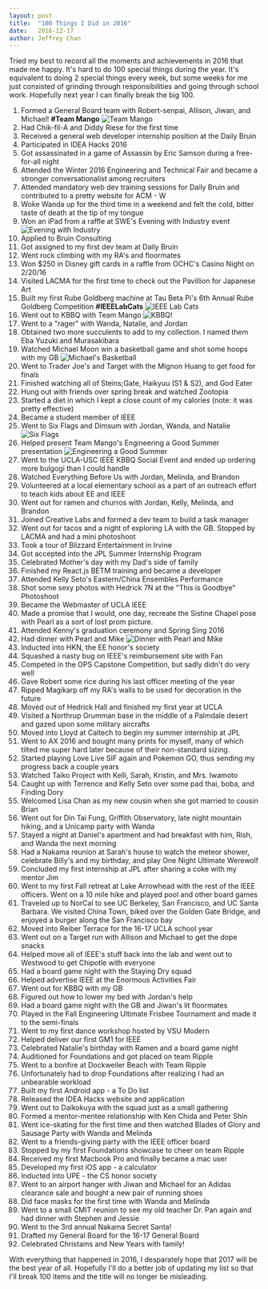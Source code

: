 ```yaml
---
layout: post
title:  "100 Things I Did in 2016"
date:   2016-12-17
author: Jeffrey Chan
---
```


<style>
.post-content img {
    margin: 15px auto;
    width: 500px;
    border-radius: 30px;
    display: block;
}
</style>

Tried my best to record all the moments and achievements in 2016 that made me happy. It's hard to do
100 special things during the year. It's equivalent to doing 2 special things every week, but some weeks
for me just consisted of grinding through responsibilities and going through school work. Hopefully next year
I can finally break the big 100.

1.  Formed a General Board team with Robert-senpai, Allison, Jiwan, and Michael! **#Team Mango**
    ![](/assets/images/blog/100-things-2016/team-mango.jpg "Team Mango")
2.  Had Chik-fil-A and Diddy Riese for the first time
3.  Received a general web developer internship position at the Daily Bruin
4.  Participated in IDEA Hacks 2016
5.  Got assassinated in a game of Assassin by Eric Samson during a free-for-all night
6.  Attended the Winter 2016 Engineering and Technical Fair and became a stronger conversationalist among recruiters
7.  Attended mandatory web dev training sessions for Daily Bruin and contributed to a pretty website for ACM - W
8.  Woke Wanda up for the third time in a weekend and felt the cold, bitter taste of death at the tip of my tongue
9.  Won an iPad from a raffle at SWE's Evening with Industry event
    ![](/assets/images/blog/100-things-2016/swe-ewi.jpg "Evening with Industry")
10. Applied to Bruin Consulting
11. Got assigned to my first dev team at Daily Bruin
12. Went rock climbing with my RA's and floormates
13. Won $250 in Disney gift cards in a raffle from OCHC's Casino Night on 2/20/16
14. Visited LACMA for the first time to check out the Pavillion for Japanese Art
15. Built my first Rube Goldberg machine at Tau Beta Pi's 6th Annual Rube Goldberg Competition **#IEEELabCats**
    ![](/assets/images/blog/100-things-2016/ieee-labcats.jpg "IEEE Lab Cats")
16. Went out to KBBQ with Team Mango
    ![](/assets/images/blog/100-things-2016/manga-kbbq.jpg "KBBQ!")
17. Went to a "rager" with Wanda, Natalie, and Jordan
18. Obtained two more succulents to add to my collection. I named them Eba Yuzuki and Murasakibara
19. Watched Michael Moon win a basketball game and shot some hoops with my GB
    ![](/assets/images/blog/100-things-2016/basketball.jpg "Michael's Basketball")
20. Went to Trader Joe's and Target with the Mignon Huang to get food for finals
21. Finished watching all of Steins;Gate, Haikyuu (S1 & S2), and God Eater
22. Hung out with friends over spring break and watched Zootopia
23. Started a diet in which I kept a close count of my calories (note: it was pretty effective)
24. Became a student member of IEEE
25. Went to Six Flags and Dimsum with Jordan, Wanda, and Natalie
    ![](/assets/images/blog/100-things-2016/six-flags.jpg "Six Flags")
26. Helped present Team Mango's Engineering a Good Summer presentation
    ![](/assets/images/blog/100-things-2016/eags.jpg "Engineering a Good Summer")
27. Went to the UCLA-USC IEEE KBBQ Social Event and ended up ordering more bulgogi than I could handle
28. Watched Everything Before Us with Jordan, Melinda, and Brandon
29. Volunteered at a local elementary school as a part of an outreach effort to teach kids about EE and IEEE
30. Went out for ramen and churros with Jordan, Kelly, Melinda, and Brandon
31. Joined Creative Labs and formed a dev team to build a task manager
32. Went out for tacos and a night of exploring LA with the GB. Stopped by LACMA and had a mini photoshoot
33. Took a tour of Blizzard Entertainment in Irvine
34. Got accepted into the JPL Summer Internship Program
35. Celebrated Mother's day with my Dad's side of family
36. Finished my React.js BETM training and became a developer
37. Attended Kelly Seto's Eastern/China Ensembles Performance
38. Shot some sexy photos with Hedrick 7N at the "This is Goodbye" Photoshoot
39. Became the Webmaster of UCLA IEEE
40. Made a promise that I would, one day, recreate the Sistine Chapel pose with Pearl as a sort of lost prom picture.
41. Attended Kenny's graduation ceremony and Spring Sing 2016
42. Had dinner with Pearl and Mike
    ![](/assets/images/blog/100-things-2016/pearl-and-mike.jpg "Dinner with Pearl and Mike")
43. Inducted into HKN, the EE honor's society
44. Squashed a nasty bug on IEEE's reimbursement site with Fan
45. Competed in the OPS Capstone Competition, but sadly didn't do very well
46. Gave Robert some rice during his last officer meeting of the year
47. Ripped Magikarp off my RA's walls to be used for decoration in the future
48. Moved out of Hedrick Hall and finished my first year at UCLA
49. Visited a Northrup Grumman base in the middle of a Palmdale desert and gazed upon some military aircrafts
50. Moved into Lloyd at Caltech to begin my summer internship at JPL
51. Went to AX 2016 and bought many prints for myself, many of which tilted me super hard later because of their non-standard sizing.
52. Started playing Love Live SIF again and Pokemon GO, thus sending my progress back a couple years
53. Watched Taiko Project with Kelli, Sarah, Kristin, and Mrs. Iwamoto
54. Caught up with Terrence and Kelly Seto over some pad thai, boba, and Finding Dory
55. Welcomed Lisa Chan as my new cousin when she got married to cousin Brian
56. Went out for Din Tai Fung, Griffith Observatory, late night mountain hiking, and a Unicamp party with Wanda
57. Stayed a night at Daniel's apartment and had breakfast with him, Rish, and Wanda the next morning
58. Had a Nakama reunion at Sarah's house to watch the meteor shower, celebrate Billy's and my birthday, and play One Night Ultimate Werewolf
59. Concluded my first internship at JPL after sharing a coke with my mentor Jim
60. Went to my first Fall retreat at Lake Arrowhead with the rest of the IEEE officers. Went on a 10 mile hike and played pool and other board games
61. Traveled up to NorCal to see UC Berkeley, San Francisco, and UC Santa Barbara. We visited China Town, biked over the Golden Gate Bridge, and enjoyed a burger along the San Francisco bay
62. Moved into Reiber Terrace for the 16-17 UCLA school year
63. Went out on a Target run with Allison and Michael to get the dope snacks
64. Helped move all of IEEE's stuff back into the lab and went out to Westwood to get Chipotle with everyone
65. Had a board game night with the Staying Dry squad
66. Helped advertise IEEE at the Enormous Activities Fair
67. Went out for KBBQ with my GB
68. Figured out how to lower my bed with Jordan's help
69. Had a board game night with the GB and Jiwan's lit floormates
70. Played in the Fall Engineering Ultimate Frisbee Tournament and made it to the semi-finals
71. Went to my first dance workshop hosted by VSU Modern
72. Helped deliver our first GM1 for IEEE
73. Celebrated Natalie's birthday with Ramen and a board game night
74. Auditioned for Foundations and got placed on team Ripple
75. Went to a bonfire at Dockweiler Beach with Team Ripple
76. Unfortunately had to drop Foundations after realizing I had an unbearable workload
77. Built my first Android app - a To Do list
78. Released the IDEA Hacks website and application
79. Went out to Daikokuya with the squad just as a small gathering
80. Formed a mentor-mentee relationship with Ken Chida and Peter Shin
81. Went ice-skating for the first time and then watched Blades of Glory and Sausage Party with Wanda and Melinda
82. Went to a friends-giving party with the IEEE officer board
83. Stopped by my first Foundations showcase to cheer on team Ripple
84. Received my first Macbook Pro and finally became a mac user
85. Developed my first iOS app - a calculator
86. Inducted into UPE - the CS honor society
87. Went to an airport hanger with Jiwan and Michael for an Adidas clearance sale and bought a new pair of running shoes
88. Did face masks for the first time with Wanda and Melinda
89. Went to a small CMIT reunion to see my old teacher Dr. Pan again and had dinner with Stephen and Jessie
90. Went to the 3rd annual Nakama Secret Santa!
91. Drafted my General Board for the 16-17 General Board
92. Celebrated Christams and New Years with family!

With everything that happened in 2016, I desparately hope that 2017 will be the best year of all. Hopefully I'll do a better job of updating my list so that I'll break 100 items and the title will no longer be misleading.
